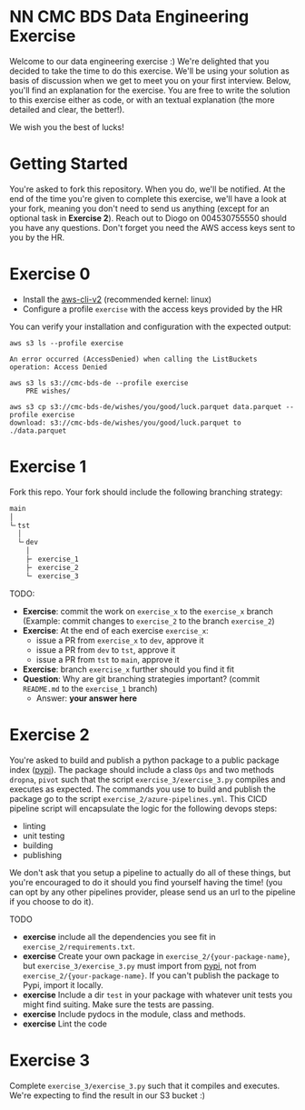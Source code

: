 # NN CMC BDS Data Engineering Exercise

Welcome to our data engineering exercise :) We're delighted that you decided to take the time to do this exercise. We'll be using your solution as basis of discussion when we get to meet you on your first interview. Below, you'll find an explanation for the exercise. You are free to write the solution to this exercise either as code, or with an textual explanation (the more detailed and clear, the better!).

We wish you the best of lucks!

# Getting Started

You're asked to fork this repository. When you do, we'll be notified. At the end of the time you're given to complete this exercise, we'll have a look at your fork, meaning you don't need to send us anything (except for an optional task in **Exercise 2**). Reach out to Diogo on 004530755550 should you have any questions. Don't forget you need the AWS access keys sent to you by the HR.

# Exercise 0

+ Install the [aws-cli-v2](https://docs.aws.amazon.com/cli/latest/userguide/getting-started-install.html) (recommended kernel: linux)
+ Configure a profile `exercise` with the access keys provided by the HR

You can verify your installation and configuration with the expected output:

```shell
aws s3 ls --profile exercise

An error occurred (AccessDenied) when calling the ListBuckets operation: Access Denied

aws s3 ls s3://cmc-bds-de --profile exercise
    PRE wishes/

aws s3 cp s3://cmc-bds-de/wishes/you/good/luck.parquet data.parquet --profile exercise
download: s3://cmc-bds-de/wishes/you/good/luck.parquet to ./data.parquet
```

# Exercise 1

Fork this repo. Your fork should include the following branching strategy:

```txt
main
│
└╴tst
  │
  └╴dev
    │
    ├╴ exercise_1
    ├╴ exercise_2
    └╴ exercise_3
```

TODO:
+ **Exercise**: commit the work on `exercise_x` to the `exercise_x` branch (Example: commit changes to `exercise_2` to the branch `exercise_2`)
+ **Exercise**: At the end of each exercise `exercise_x`:
    + issue a PR from `exercise_x` to `dev`, approve it
    + issue a PR from `dev` to `tst`, approve it
    + issue a PR from `tst` to `main`, approve it
+ **Exercise**: branch `exercise_x` further should you find it fit
+ **Question**: Why are git branching strategies important? (commit `README.md` to the `exercise_1` branch)
    + Answer: **your answer here**


# Exercise 2

You're asked to build and publish a python package to a public package index ([pypi](https://pypi.org/)). The package should include a class `Ops` and two methods `dropna`, `pivot` such that the script `exercise_3/exercise_3.py` compiles and executes as expected. The commands you use to build and publish the package go to the script `exercise_2/azure-pipelines.yml`. This CICD pipeline script will encapsulate the logic for the following devops steps:
- linting
- unit testing
- building
- publishing

We don't ask that you setup a pipeline to actually do all of these things, but you're encouraged to do it should you find yourself having the time! (you can opt by any other pipelines provider, please send us an url to the pipeline if you choose to do it).

TODO
+ **exercise** include all the dependencies you see fit in `exercise_2/requirements.txt`.
+ **exercise** Create your own package in `exercise_2/{your-package-name}`, but `exercise_3/exercise_3.py` must import from [pypi](https://pypi.org/), not from `exercise_2/{your-package-name}`. If you can't publish the package to Pypi, import it locally.
+ **exercise** Include a dir `test` in your package with whatever unit tests you might find suiting. Make sure the tests are passing.
+ **exercise** Include pydocs in the module, class and methods.
+ **exercise** Lint the code


# Exercise 3

Complete `exercise_3/exercise_3.py` such that it compiles and executes. We're expecting to find the result in our S3 bucket :)
